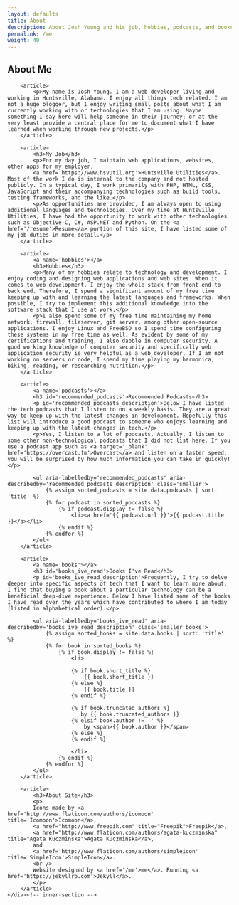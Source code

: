 ```yaml
---
layout: defaults
title: About
description: About Josh Young and his job, hobbies, podcasts, and books. About this site.
permalink: /me
weight: 40
---
```


<section>
    <div class='inner-section'>
        <h2>About Me</h2>

        <article>
            <p>My name is Josh Young. I am a web developer living and working in Huntsville, Alabama. I enjoy all things tech related. I am not a huge blogger, but I enjoy writing small posts about what I am currently working with or technologies that I am using. Maybe something I say here will help someone in their journey; or at the very least provide a central place for me to document what I have learned when working through new projects.</p>
        </article>

        <article>
            <h3>My Job</h3>
            <p>For my day job, I maintain web applications, websites, other apps for my employer, 
            <a href='https://www.hsvutil.org'>Huntsville Utilities</a>. Most of the work I do is internal to the company and not hosted publicly. In a typical day, I work primarily with PHP, HTML, CSS, JavaScript and their accompanying technologies such as build tools, testing frameworks, and the like.</p>
            <p>As opportunities are provided, I am always open to using additional languages and technologies. Over my time at Huntsville Utilities, I have had the opportunity to work with other technologies such as Objective-C, C#, ASP.NET and Python. On the <a href='/resume'>Resume</a> portion of this site, I have listed some of my job duties in more detail.</p>
        </article>

        <article>
            <a name='hobbies'></a>
            <h3>Hobbies</h3>
            <p>Many of my hobbies relate to technology and development. I enjoy coding and designing web applications and web sites. When it comes to web development, I enjoy the whole stack from front end to back end. Therefore, I spend a significant amount of my free time keeping up with and learning the latest languages and frameworks. When possible, I try to implement this additional knowledge into the software stack that I use at work.</p>
            <p>I also spend some of my free time maintaining my home network, firewall, fileserver, git server, among other open-source applications. I enjoy Linux and FreeBSD so I spend time configuring these systems in my free time as well. As evident by some of my certifications and training, I also dabble in computer security. A good working knowledge of computer security and specifically web application security is very helpful as a web developer. If I am not working on servers or code, I spend my time playing my harmonica, biking, reading, or researching nutrition.</p>
        </article>

        <article>
            <a name='podcasts'></a>
            <h3 id='recommended_podcasts'>Recommended Podcasts</h3>
            <p id='recommended_podcasts_description'>Below I have listed the tech podcasts that I listen to on a weekly basis. They are a great way to keep up with the latest changes in development. Hopefully this list will introduce a good podcast to someone who enjoys learning and keeping up with the latest changes in tech.</p>
            <p>Yes, I listen to a lot of podcasts. Actually, I listen to some other non-technological podcasts that I did not list here. If you use a podcast app such as <a target='_blank' href='https://overcast.fm'>Overcast</a> and listen on a faster speed, you will be surprised by how much information you can take in quickly!</p>

            <ul aria-labelledby='recommended_podcasts' aria-describedby='recommended_podcasts_description' class='smaller'>
                {% assign sorted_podcasts = site.data.podcasts | sort: 'title' %}
                {% for podcast in sorted_podcasts %}
                    {% if podcast.display != false %}
                        <li><a href='{{ podcast.url }}'>{{ podcast.title }}</a></li>
                    {% endif %}
                {% endfor %}
            </ul>
        </article>

        <article>
            <a name='books'></a>
            <h3 id='books_ive_read'>Books I've Read</h3>
            <p id='books_ive_read_description'>Frequently, I try to delve deeper into specific aspects of tech that I want to learn more about. I find that buying a book about a particular technology can be a beneficial deep-dive experience. Below I have listed some of the books I have read over the years which have contributed to where I am today (listed in alphabetical order).</p>

            <ul aria-labelledby='books_ive_read' aria-describedby='books_ive_read_description' class='smaller books'>
                {% assign sorted_books = site.data.books | sort: 'title' %}
                {% for book in sorted_books %}
                    {% if book.display != false %}
                        <li>

                        {% if book.short_title %}
                            {{ book.short_title }} 
                        {% else %}
                            {{ book.title }} 
                        {% endif %}

                        {% if book.truncated_authors %}
                           by {{ book.truncated_authors }} 
                        {% elsif book.author != '' %}
                            by <span>{{ book.author }}</span>
                        {% else %}
                        {% endif %}

                        </li>
                    {% endif %}
                {% endfor %}
            </ul>
        </article>

        <article>
            <h3>About Site</h3>
            <p>
            Icons made by <a href='http://www.flaticon.com/authors/icomoon' title='Icomoon'>Icomoon</a>,
            <a href="http://www.freepik.com" title="Freepik">Freepik</a>,
            <a href="http://www.flaticon.com/authors/agata-kuczminska" title="Agata Kuczminska">Agata Kuczminska</a>,
            and
            <a href='http://www.flaticon.com/authors/simpleicon' title='SimpleIcon'>SimpleIcon</a>.
            <br />
            Website designed by <a href='/me'>me</a>. Running <a href='https://jekyllrb.com'>Jekyll</a>.
            </p>
        </article>
    </div><!-- inner-section -->
</section>